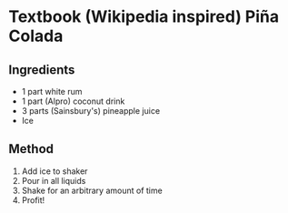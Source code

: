 # Textbook (Wikipedia inspired) Piña Colada

## Ingredients

* 1 part white rum
* 1 part (Alpro) coconut drink
* 3 parts (Sainsbury's) pineapple juice
* Ice

## Method

1. Add ice to shaker
2. Pour in all liquids
3. Shake for an arbitrary amount of time
4. Profit!
